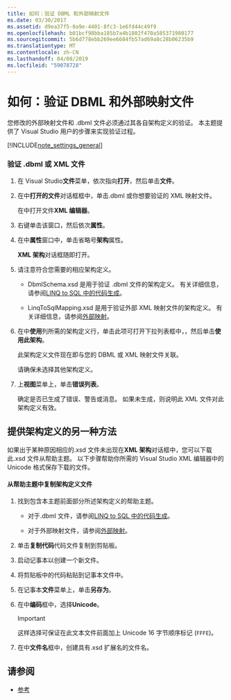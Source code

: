 ```yaml
---
title: 如何：验证 DBML 和外部映射文件
ms.date: 03/30/2017
ms.assetid: d9ea37f5-0a9e-4401-8fc3-1e6fd44c49f9
ms.openlocfilehash: b01bcf98bba185b7a4b1802f470a585371980177
ms.sourcegitcommit: 5b6d778ebb269ee6684fb57ad69a8c28b06235b9
ms.translationtype: MT
ms.contentlocale: zh-CN
ms.lasthandoff: 04/08/2019
ms.locfileid: "59078728"
---
```

# <a name="how-to-validate-dbml-and-external-mapping-files"></a>如何：验证 DBML 和外部映射文件
您修改的外部映射文件和 .dbml 文件必须通过其各自架构定义的验证。 本主题提供了 Visual Studio 用户的步骤来实现验证过程。  
  
 [!INCLUDE[note_settings_general](../../../../../../includes/note-settings-general-md.md)]  
  
### <a name="to-validate-a-dbml-or-xml-file"></a>验证 .dbml 或 XML 文件  
  
1.  在 Visual Studio**文件**菜单，依次指向**打开**，然后单击**文件**。  
  
2.  在中**打开的文件**对话框框中，单击.dbml 或你想要验证的 XML 映射文件。  
  
     在中打开文件**XML 编辑器**。  
  
3.  右键单击该窗口，然后依次**属性**。  
  
4.  在中**属性**窗口中，单击省略号**架构**属性。  
  
     **XML 架构**对话框随即打开。  
  
5.  请注意符合您需要的相应架构定义。  
  
    -   DbmlSchema.xsd 是用于验证 .dbml 文件的架构定义。 有关详细信息，请参阅[LINQ to SQL 中的代码生成](../../../../../../docs/framework/data/adonet/sql/linq/code-generation-in-linq-to-sql.md)。  
  
    -   LinqToSqlMapping.xsd 是用于验证外部 XML 映射文件的架构定义。 有关详细信息，请参阅[外部映射](../../../../../../docs/framework/data/adonet/sql/linq/external-mapping.md)。  
  
6.  在中**使用**列所需的架构定义行，单击此项可打开下拉列表框中，，然后单击**使用此架构**。  
  
     此架构定义文件现在即与您的 DBML 或 XML 映射文件关联。  
  
     请确保未选择其他架构定义。  
  
7.  上**视图**菜单上，单击**错误列表**。  
  
     确定是否已生成了错误、警告或消息。 如果未生成，则说明此 XML 文件对此架构定义有效。  
  
## <a name="alternate-method-for-supplying-schema-definition"></a>提供架构定义的另一种方法  
 如果出于某种原因相应的.xsd 文件未出现在**XML 架构**对话框中，您可以下载此.xsd 文件从帮助主题。 以下步骤帮助你所需的 Visual Studio XML 编辑器中的 Unicode 格式保存下载的文件。  
  
#### <a name="to-copy-a-schema-definition-file-from-a-help-topic"></a>从帮助主题中复制架构定义文件  
  
1.  找到包含本主题前面部分所述架构定义的帮助主题。  
  
    -   对于.dbml 文件，请参阅[LINQ to SQL 中的代码生成](../../../../../../docs/framework/data/adonet/sql/linq/code-generation-in-linq-to-sql.md)。  
  
    -   对于外部映射文件，请参阅[外部映射](../../../../../../docs/framework/data/adonet/sql/linq/external-mapping.md)。  
  
2.  单击**复制代码**代码文件复制到剪贴板。  
  
3.  启动记事本以创建一个新文件。  
  
4.  将剪贴板中的代码粘贴到记事本文件中。  
  
5.  在记事本**文件**菜单上，单击**另存为**。  
  
6.  在中**编码**框中，选择**Unicode**。  
  
    > [!IMPORTANT]
    >  这样选择可保证在此文本文件前面加上 Unicode 16 字节顺序标记 (`FFFE`)。  
  
7.  在中**文件名**框中，创建具有.xsd 扩展名的文件名。  
  
## <a name="see-also"></a>请参阅

- [参考](../../../../../../docs/framework/data/adonet/sql/linq/reference.md)
